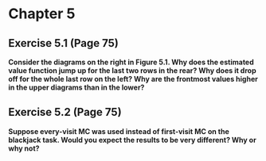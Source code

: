 # Chapter 5
## Exercise 5.1 (Page 75)
**Consider the diagrams on the right in Figure 5.1. Why does the estimated value function jump up for the last two rows in the rear? Why does it drop off for the whole last row on the left? Why are the frontmost values higher in the upper diagrams than in the lower?**

## Exercise 5.2 (Page 75)
**Suppose every-visit MC was used instead of first-visit MC on the blackjack task. Would you expect the results to be very different? Why or why not?**

